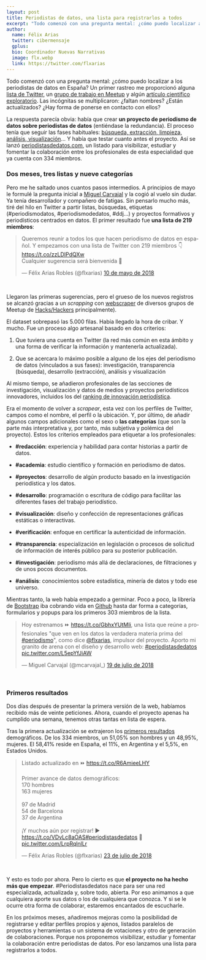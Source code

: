 ```yaml
---
layout: post
title: Periodistas de datos, una lista para registrarlos a todos
excerpt: "Todo comenzó con una pregunta mental: ¿cómo puedo localizar a los periodistas de datos en España? Un primer rastreo me proporcionó alguna lista de Twitter, un grupo de trabajo en Meetup y algún artículo científico exploratorio. Las incógnitas se multiplicaron: ¿faltan nombres? ¿Están actualizados? ¿Hay forma de ponerse en contacto con ellos?."
author:
  name: Félix Arias
  twitter: cibermensaje
  gplus:  
  bio: Coordinador Nuevas Narrativas
  image: flx.webp
  link: https://twitter.com/flxarias
---
```

Todo comenzó con una pregunta mental: ¿cómo puedo localizar a los periodistas de datos en España? Un primer rastreo me proporcionó alguna [lista de Twitter](https://twitter.com/calvoesperanza/lists/periodismo-de-datos/members), un [grupo de trabajo en Meetup](https://www.meetup.com/es-ES/Madrid-Periodismo-de-datos-Meetup/) y algún [artículo científico exploratorio](https://revistas.ucm.es/index.php/ESMP/article/viewFile/52594/48347). Las incógnitas se multiplicaron: ¿faltan nombres? ¿Están actualizados? ¿Hay forma de ponerse en contacto con ellos?

La respuesta parecía obvia: había que crear **un proyecto de periodismo de datos sobre periodistas de datos** (entiéndase la redundancia). El proceso tenía que seguir las fases habituales: [búsqueda, extracción, limpieza, análisis, visualización](http://mip.umh.es/blog/2014/05/08/recursos_datos_cinco/)… Y había que testar cuanto antes el proyecto. Así se lanzó [periodistasdedatos.com](http://periodistasdedatos.com/), un listado para visibilizar, estudiar y fomentar la colaboración entre los profesionales de esta especialidad que ya cuenta con 334 miembros.

### Dos meses, tres listas y nueve categorías

Pero me he saltado unos cuantos pasos intermedios. A principios de mayo le formulé la pregunta inicial a [Miguel Carvajal](https://twitter.com/mcarvajal_) y la cogió al vuelo sin dudar. Ya tenía desarrollador y compañero de fatigas. Sin pensarlo mucho más, tiré del hilo en Twitter a partir listas, búsquedas, etiquetas (#periodismodatos, #periodismodedatos, #ddj...) y proyectos formativos y periodísticos centrados en datos. El primer resultado fue **una lista de 219 miembros**:

<blockquote class="twitter-tweet" data-lang="es"><p lang="es" dir="ltr">Queremos reunir a todos los que hacen periodismo de datos en español. Y empezamos con una lista de Twitter con 219 miembros 👇<a href="https://t.co/zzLDIPdQXw">https://t.co/zzLDIPdQXw</a>  <br>Cualquier sugerencia será bienvenida 🧐</p>&mdash; Félix Arias Robles (@flxarias) <a href="https://twitter.com/flxarias/status/994512224462000129?ref_src=twsrc%5Etfw">10 de mayo de 2018</a></blockquote>
<script async src="https://platform.twitter.com/widgets.js" charset="utf-8"></script>
<br>

Llegaron las primeras sugerencias, pero el grueso de los nuevos registros se alcanzó gracias a un *scrapping* con [webscraper](http://webscraper.io/) de diversos grupos de Meetup de [Hacks/Hackers](https://hackshackers.com/) principalmente).

El dataset sobrepasó las 5.000 filas. Había llegado la hora de cribar. Y mucho. Fue un proceso algo artesanal basado en dos criterios: 

1. Que tuviera una cuenta en Twitter (la red más común en esta ámbito y una forma de verificar la información y mantenerla actualizada).

2. Que se acercara lo máximo posible a alguno de los ejes del periodismo de datos (vinculados a sus fases): investigación, transparencia (búsqueda), desarrollo (extracción), análisis y visualización

Al mismo tiempo, se añadieron profesionales de las secciones de investigación, visualización y datos de medios y proyectos periodísticos innovadores, incluidos los del [ranking de innovación periodística](http://mip.umh.es/ranking/).

Era el momento de volver a *scrapear*, esta vez con los perfiles de Twitter, campos como el nombre, el perfil o la ubicación. Y, por último, de añadir algunos campos adicionales como el sexo o **las categorías** (que son la parte más interpretativa y, por tanto, más subjetiva y polémica del proyecto). Estos los criterios empleados para etiquetar a los profesionales:

* **#redacción**: experiencia y habilidad para contar historias a partir de datos.

* **#academia**: estudio científico y formación en periodismo de datos.

* **#proyectos**: desarrollo de algún producto basado en la investigación periodística y los datos.

* **#desarrollo**: programación o escritura de código para facilitar las diferentes fases del trabajo periodístico.

* **#visualización**: diseño y confección de representaciones gráficas estáticas o interactivas. 

* **#verificación**: enfoque en certificar la autenticidad de información.

* **#transparencia**: especialización en legislación o procesos de solicitud de información de interés público para su posterior publicación.

* **#investigación**: periodismo más allá de declaraciones, de filtraciones y de unos pocos documentos.

* **#análisis**: conocimientos sobre estadística, minería de datos y todo ese universo. 

Mientras tanto, la web había empezado a germinar. Poco a poco, la librería de [Bootstrap](https://getbootstrap.com/) iba cobrando vida en [Github](https://github.com/) hasta dar forma a categorías, formularios y popups para los primeros 303 miembros de la lista.

<blockquote class="twitter-tweet" data-lang="es"><p lang="es" dir="ltr">Hoy estrenamos ⏩ <a href="https://t.co/GbhxYUtMIi">https://t.co/GbhxYUtMIi</a>, una lista que reúne a profesionales &quot;que ven en los datos la verdadera materia prima del <a href="https://twitter.com/hashtag/periodismo?src=hash&amp;ref_src=twsrc%5Etfw">#periodismo</a>&quot;, como dice <a href="https://twitter.com/flxarias?ref_src=twsrc%5Etfw">@flxarias</a>, impulsor del proyecto. Aporto mi granito de arena con el diseño y desarrollo web: <a href="https://twitter.com/hashtag/periodistasdedatos?src=hash&amp;ref_src=twsrc%5Etfw">#periodistasdedatos</a> <a href="https://t.co/L5epYfJiAW">pic.twitter.com/L5epYfJiAW</a></p>&mdash; Miguel Carvajal (@mcarvajal_) <a href="https://twitter.com/mcarvajal_/status/1019894378955976704?ref_src=twsrc%5Etfw">19 de julio de 2018</a></blockquote>
<script async src="https://platform.twitter.com/widgets.js" charset="utf-8"></script>

<br>

### Primeros resultados

Dos días después de presentar la primera versión de la web, habíamos recibido más de veinte peticiones. Ahora, cuando el proyecto apenas ha cumplido una semana, tenemos otras tantas en lista de espera. 

Tras la primera actualización se extrajeron los [primeros resultados](http://periodistasdedatos.com/graficos.html) demográficos. De los 334 miembros, un 51,05% son hombres y un 48,95%, mujeres. El 58,41% reside en España, el 11%, en Argentina y el 5,5%, en Estados Unidos.

<blockquote class="twitter-tweet" data-conversation="none" data-lang="es"><p lang="es" dir="ltr">Listado actualizado en ⏩ <a href="https://t.co/R6AmieeLHY">https://t.co/R6AmieeLHY</a> <br><br>Primer avance de datos demográficos:<br>170 hombres<br>163 mujeres<br><br>97 de Madrid<br>54 de Barcelona<br>37 de Argentina<br><br>¡Y muchos aún por registrar! ▶️ <a href="https://t.co/VDvLc8aOAS">https://t.co/VDvLc8aOAS</a><a href="https://twitter.com/hashtag/periodistasdedatos?src=hash&amp;ref_src=twsrc%5Etfw">#periodistasdedatos</a> 🔁 <a href="https://t.co/LrpRqlnlLr">pic.twitter.com/LrpRqlnlLr</a></p>&mdash; Félix Arias Robles (@flxarias) <a href="https://twitter.com/flxarias/status/1021340914718044160?ref_src=twsrc%5Etfw">23 de julio de 2018</a></blockquote>
<script async src="https://platform.twitter.com/widgets.js" charset="utf-8"></script>
<br>

Y esto es todo por ahora. Pero lo cierto es que **el proyecto no ha hecho más que empezar**. #Periodistasdedatos nace para ser una red especializada, actualizada y, sobre todo, abierta. Por eso animamos a que cualquiera aporte sus datos o los de cualquiera que conozca. Y si se le ocurre otra forma de colaborar, estaremos encantados de escucharle.

En los próximos meses, añadiremos mejoras como la posibilidad de registrarse y editar perfiles propios y ajenos, listados paralelos de proyectos y herramientas o un sistema de votaciones y otro de generación de colaboraciones. Porque nos proponemos visibilizar, estudiar y fomentar la colaboración entre periodistas de datos. Por eso lanzamos una lista para registrarlos a todos.

